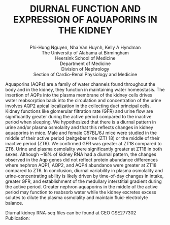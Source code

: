 # <p align="center"><b>DIURNAL FUNCTION AND EXPRESSION OF AQUAPORINS IN THE KIDNEY</hx></b></br>

<p align="center">Phi-Hung Nguyen, Nha Van Huynh, Kelly A Hyndman <br>
The University of Alabama at Birmingham <br>
Heersink School of Medicine <br>
Department of Medicine <br>
Division of Nephrology <br>
Section of Cardio-Renal Physiology and Medicine <br>


Aquaporins (AQPs) are a family of water channels found throughout the body and in the kidney, they function in maintaining water homeostasis. The insertion of AQPs into the plasma membrane of the kidney cells drives water reabsorption back into the circulation and concentration of the urine involves AQP2 apical localization in the collecting duct principal cells. Kidney functions like glomerular filtration rate (GFR) and urine flow are significantly greater during the active period compared to the inactive period when sleeping. We hypothesized that there is a diurnal pattern in urine and/or plasma osmolality and that this reflects changes in kidney aquaporins in mice. Male and female C57BL/6J mice were studied in the middle of their active period (zeitgeber time (ZT) 18) or the middle of their inactive period (ZT6). We confirmed GFR was greater at ZT18 compared to ZT6. Urine and plasma osmolality were significantly greater at ZT18 in both sexes. Although ~18% of kidney RNA had a diurnal pattern, the changes observed in the Aqp genes did not reflect protein abundance differences where nephron AQP1, AQP2, and AQP4 abundance were greater at ZT18 compared to ZT6. In conclusion, diurnal variability in plasma osmolality and urine-concentrating ability is likely driven by time-of-day changes in intake, greater GFR, and establishment of the medullary interstitial gradient during the active period. Greater nephron aquaporins in the middle of the active period may function to reabsorb water while the kidney excretes excess solutes to dilute the plasma osmolality and maintain fluid-electrolyte balance.   <br>


Diurnal kidney RNA-seq files can be found at GEO GSE277302 <br>
Publication: 
